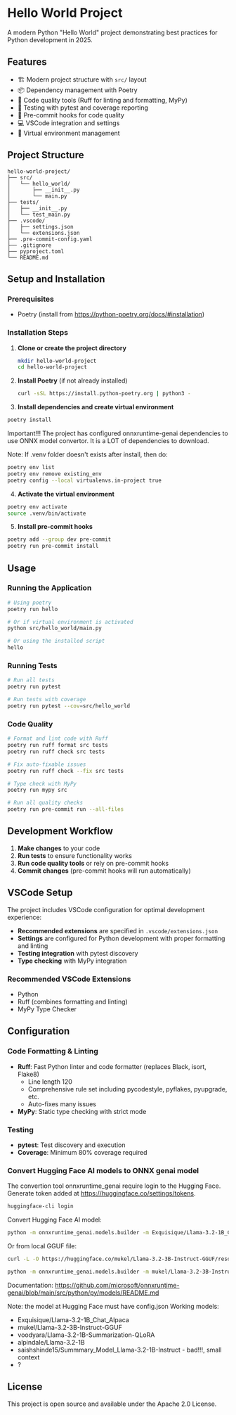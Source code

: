 # Hello World Project

A modern Python "Hello World" project demonstrating best practices for Python development in 2025.

## Features

- 🏗️ Modern project structure with `src/` layout
- 📦 Dependency management with Poetry
- 🧹 Code quality tools (Ruff for linting and formatting, MyPy)
- 🧪 Testing with pytest and coverage reporting
- 🔧 Pre-commit hooks for code quality
- 💻 VSCode integration and settings
- 🐍 Virtual environment management

## Project Structure

```
hello-world-project/
├── src/
│   └── hello_world/
│       ├── __init__.py
│       └── main.py
├── tests/
│   ├── __init__.py
│   └── test_main.py
├── .vscode/
│   ├── settings.json
│   └── extensions.json
├── .pre-commit-config.yaml
├── .gitignore
├── pyproject.toml
└── README.md
```

## Setup and Installation

### Prerequisites

- Poetry (install from https://python-poetry.org/docs/#installation)

### Installation Steps

1. **Clone or create the project directory**
   ```bash
   mkdir hello-world-project
   cd hello-world-project
   ```

2. **Install Poetry** (if not already installed)

   ```bash
   curl -sSL https://install.python-poetry.org | python3 -
   ```

3. **Install dependencies and create virtual environment**

```bash
poetry install
```

Important!!! The project has configured onnxruntime-genai dependencies to use ONNX model convertor. It is a LOT of dependencies to download.

Note: If .venv folder doesn't exists after install, then do:

```bash
poetry env list
poetry env remove existing_env
poetry config --local virtualenvs.in-project true
```

4. **Activate the virtual environment**

```bash
poetry env activate
source .venv/bin/activate
```

5. **Install pre-commit hooks**

```bash
poetry add --group dev pre-commit
poetry run pre-commit install
```

## Usage

### Running the Application

```bash
# Using poetry
poetry run hello

# Or if virtual environment is activated
python src/hello_world/main.py

# Or using the installed script
hello
```

### Running Tests

```bash
# Run all tests
poetry run pytest

# Run tests with coverage
poetry run pytest --cov=src/hello_world

```

### Code Quality

```bash
# Format and lint code with Ruff
poetry run ruff format src tests
poetry run ruff check src tests

# Fix auto-fixable issues
poetry run ruff check --fix src tests

# Type check with MyPy
poetry run mypy src

# Run all quality checks
poetry run pre-commit run --all-files
```

## Development Workflow

1. **Make changes** to your code
2. **Run tests** to ensure functionality works
3. **Run code quality tools** or rely on pre-commit hooks
4. **Commit changes** (pre-commit hooks will run automatically)

## VSCode Setup

The project includes VSCode configuration for optimal development experience:

- **Recommended extensions** are specified in `.vscode/extensions.json`
- **Settings** are configured for Python development with proper formatting and linting
- **Testing integration** with pytest discovery
- **Type checking** with MyPy integration

### Recommended VSCode Extensions

- Python
- Ruff (combines formatting and linting)
- MyPy Type Checker

## Configuration

### Code Formatting & Linting
- **Ruff**: Fast Python linter and code formatter (replaces Black, isort, Flake8)
  - Line length 120
  - Comprehensive rule set including pycodestyle, pyflakes, pyupgrade, etc.
  - Auto-fixes many issues
- **MyPy**: Static type checking with strict mode

### Testing
- **pytest**: Test discovery and execution
- **Coverage**: Minimum 80% coverage required

### Convert Hugging Face AI models to ONNX genai model

The convertion tool onnxruntime_genai require login to the Hugging Face.
Generate token added at https://huggingface.co/settings/tokens.

```bash
huggingface-cli login
```

Convert Hugging Face AI model:

```bash
python -m onnxruntime_genai.models.builder -m Exquisique/Llama-3.2-1B_Chat_Alpaca -o ./converted/Llama-3.2-1B_Chat_Alpaca-ONNX -p int4 -e cpu
```

Or from local GGUF file:

```bash
curl -L -O https://huggingface.co/mukel/Llama-3.2-3B-Instruct-GGUF/resolve/main/Llama-3.2-3B-Instruct-Q4_0.gguf

python -m onnxruntime_genai.models.builder -m mukel/Llama-3.2-3B-Instruct -i lama-3.2-3B-Instruct-Q4_0.gguf -o ./converted/lama-3.2-3B-Instruct-Q4_0 -p int4 -e cpu
```

Documentation: https://github.com/microsoft/onnxruntime-genai/blob/main/src/python/py/models/README.md

Note: the model at Hugging Face must have config.json
Working models:
- Exquisique/Llama-3.2-1B_Chat_Alpaca
- mukel/Llama-3.2-3B-Instruct-GGUF
- voodyara/Llama-3.2-1B-Summarization-QLoRA
- alpindale/Llama-3.2-1B
- saishshinde15/Summmary_Model_Llama-3.2-1B-Instruct - bad!!!, small context
- ?

## License

This project is open source and available under the Apache 2.0 License.
